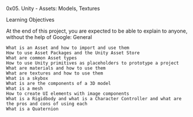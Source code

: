 0x05. Unity - Assets: Models, Textures

Learning Objectives

At the end of this project, you are expected to be able to explain to anyone, without the help of Google:
General

    What is an Asset and how to import and use them
    How to use Asset Packages and the Unity Asset Store
    What are common Asset types
    How to use Unity primitives as placeholders to prototype a project
    What are materials and how to use them
    What are textures and how to use them
    What is a skybox
    What is are the components of a 3D model
    What is a mesh
    How to create UI elements with image components
    What is a Rigidbody and what is a Character Controller and what are the pros and cons of using each
    What is a Quaternion

